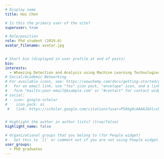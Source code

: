 ```yaml
---
# Display name
title: Hai Chen

# Is this the primary user of the site?
superuser: true

# Role/position
role: Phd student (2019.6)
avatar_filename: avatar.jpg
  

# Short bio (displayed in user profile at end of posts)
bio:
interests:
  - Wheezing Detection and Analysis using Machine Learning Technologies
# Social/Academic Networking
# For available icons, see: https://wowchemy.com/docs/getting-started/page-builder/#icons
#   For an email link, use "fas" icon pack, "envelope" icon, and a link in the
#   form "mailto:your-email@example.com" or "#contact" for contact widget.
# social:
# - icon: google-scholar
#    icon_pack: ai
 #   link: https://scholar.google.com/citations?user=PS86g9cAAAAJ&hl=zh-CN


# Highlight the author in author lists? (true/false)
highlight_name: false

# Organizational groups that you belong to (for People widget)
#   Set this to `[]` or comment out if you are not using People widget.
user_groups:
  - PhD graduates
---
```



